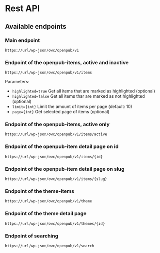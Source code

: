 # Rest API

## Available endpoints

### Main endpoint

`https://url/wp-json/owc/openpub/v1`

### Endpoint of the openpub-items, active and inactive

`https://url/wp-json/owc/openpub/v1/items`

Parameters:

* `highlighted=true` Get all items that are marked as highlighted (optional)
* `highlighted=false` Get all items thar are marked as not highlighted (optional)
* `limit={int}` Limit the amount of items per page (default: 10)
* `page={int}` Get selected page of items (optional)

### Endpoint of the openpub-items, active only

`https://url/wp-json/owc/openpub/v1/items/active`

### Endpoint of the openpub-item detail page on id

`https://url/wp-json/owc/openpub/v1/items/{id}`

### Endpoint of the openpub-item detail page on slug

`https://url/wp-json/owc/openpub/v1/items/{slug}`

### Endpoint of the theme-items

`https://url/wp-json/owc/openpub/v1/theme`

### Endpoint of the theme detail page

`https://url/wp-json/owc/openpub/v1/themes/{id}`

### Endpoint of searching

`https://url/wp-json/owc/openpub/v1/search`